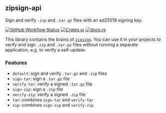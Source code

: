 ## zipsign-api

Sign and verify `.zip` and `.tar.gz` files with an ed25519 signing key.

[![GitHub Workflow Status](https://img.shields.io/github/actions/workflow/status/Kijewski/zipsign/ci.yml?branch=main&style=flat-square&logoColor=white)](https://github.com/Kijewski/zipsign/actions/workflows/ci.yml)
[![Crates.io](https://img.shields.io/crates/v/zipsign-api?logo=rust&style=flat-square&logoColor=white)](https://crates.io/crates/zipsign-api)
[![docs.rs](https://img.shields.io/docsrs/zipsign-api?logo=docsdotrs&style=flat-square&logoColor=white "docs.rs")](https://docs.rs/zipsign-api/)

This library contains the brains of [`zipsign`](https://github.com/Kijewski/zipsign).
You can use it in your projects to verify and sign `.zip` and `.tar.gz` files
without running a separate application, e.g. to verify a self-update.

### Features

* `default`: sign and verify `.tar.gz` and `.zip` files
* `sign-tar`: sign a `.tar.gz` file
* `verify-tar`: verify a signed `.tar.gz` file
* `sign-zip`: sign a `.zip` file
* `verify-zip`: verify a signed `.zip` file
* `tar`: combines `sign-tar` and `verify-tar`
* `zip`: combines `sign-zip` and `verify-zip`
